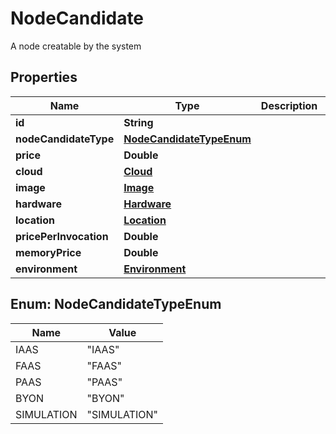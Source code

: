 

# NodeCandidate

A node creatable by the system
## Properties

Name | Type | Description | Notes
------------ | ------------- | ------------- | -------------
**id** | **String** |  |  [optional]
**nodeCandidateType** | [**NodeCandidateTypeEnum**](#NodeCandidateTypeEnum) |  |  [optional]
**price** | **Double** |  |  [optional]
**cloud** | [**Cloud**](Cloud.md) |  |  [optional]
**image** | [**Image**](Image.md) |  |  [optional]
**hardware** | [**Hardware**](Hardware.md) |  |  [optional]
**location** | [**Location**](Location.md) |  |  [optional]
**pricePerInvocation** | **Double** |  |  [optional]
**memoryPrice** | **Double** |  |  [optional]
**environment** | [**Environment**](Environment.md) |  |  [optional]



## Enum: NodeCandidateTypeEnum

Name | Value
---- | -----
IAAS | &quot;IAAS&quot;
FAAS | &quot;FAAS&quot;
PAAS | &quot;PAAS&quot;
BYON | &quot;BYON&quot;
SIMULATION | &quot;SIMULATION&quot;



